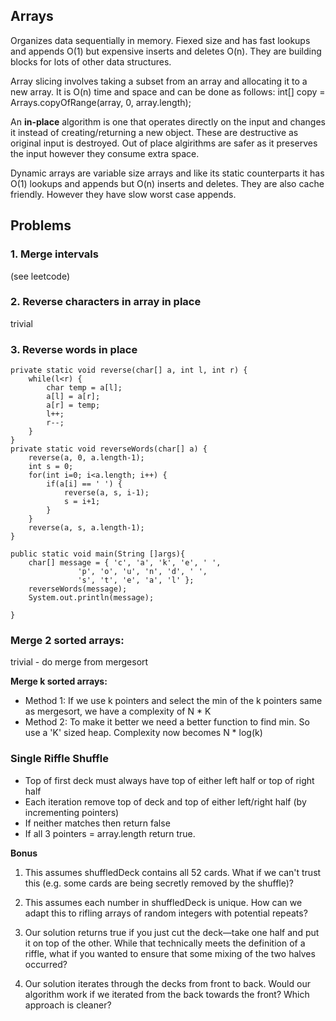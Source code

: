 
## Arrays

Organizes data sequentially in memory. Fiexed size and has fast lookups and appends O(1) but expensive inserts and deletes O(n). They are building blocks for lots of other data structures.

Array slicing involves taking a subset from an array and allocating it to a new array. It is O(n) time and space and can be done as follows: int[] copy = Arrays.copyOfRange(array, 0, array.length);

An **in-place** algorithm is one that operates directly on the input and changes it instead of creating/returning a new object. These are destructive as original input is destroyed. Out of place algirithms are safer as it preserves the input however they consume extra space.

Dynamic arrays are variable size arrays and like its static counterparts it has O(1) lookups and appends but O(n) inserts and deletes. They are also cache friendly. However they have slow worst case appends.

## Problems

### 1. Merge intervals 

(see leetcode)

### 2. Reverse characters in array in place

trivial

### 3. Reverse words in place

    private static void reverse(char[] a, int l, int r) {
        while(l<r) {
            char temp = a[l];
            a[l] = a[r];
            a[r] = temp;
            l++;
            r--;
        }
    }
    private static void reverseWords(char[] a) {
        reverse(a, 0, a.length-1);
        int s = 0;
        for(int i=0; i<a.length; i++) {
            if(a[i] == ' ') {
                reverse(a, s, i-1);
                s = i+1;
            }
        }
        reverse(a, s, a.length-1);
    }
    
    public static void main(String []args){
        char[] message = { 'c', 'a', 'k', 'e', ' ',
                   'p', 'o', 'u', 'n', 'd', ' ',
                   's', 't', 'e', 'a', 'l' };
        reverseWords(message);
        System.out.println(message);
        
    }

### Merge 2 sorted arrays:

trivial - do merge from mergesort

**Merge k sorted arrays:**
- Method 1: If we use k pointers and select the min of the k pointers same as mergesort, we have a complexity of N * K
- Method 2: To make it better we need a better function to find min. So use a 'K' sized heap. Complexity now becomes N * log(k)

### Single Riffle Shuffle

- Top of first deck must always have top of either left half or top of right half
- Each iteration remove top of deck and top of either left/right half (by incrementing pointers)
- If neither matches then return false
- If all 3 pointers = array.length return true.

**Bonus**

1. This assumes shuffledDeck contains all 52 cards. What if we can't trust this (e.g. some cards are being secretly removed by the shuffle)?

2. This assumes each number in shuffledDeck is unique. How can we adapt this to rifling arrays of random integers with potential repeats?

3. Our solution returns true if you just cut the deck—take one half and put it on top of the other. While that technically meets the definition of a riffle, what if you wanted to ensure that some mixing of the two halves occurred?

4. Our solution iterates through the decks from front to back. Would our algorithm work if we iterated from the back towards the front? Which approach is cleaner?
  
